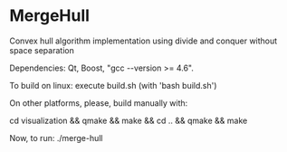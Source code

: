 MergeHull
=========

Convex hull algorithm implementation using divide and conquer without space separation


Dependencies: Qt, Boost, "gcc --version >= 4.6".


To build on linux: execute build.sh (with 'bash build.sh')

On other platforms, please, build manually with:

cd visualization && 
qmake &&
make &&
cd .. &&
qmake &&
make


Now, to run: ./merge-hull